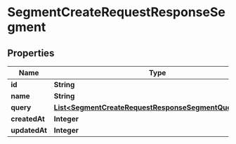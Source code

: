 

# SegmentCreateRequestResponseSegment


## Properties

| Name | Type | Description | Notes |
|------------ | ------------- | ------------- | -------------|
|**id** | **String** |  |  [optional] |
|**name** | **String** |  |  [optional] |
|**query** | [**List&lt;SegmentCreateRequestResponseSegmentQueryInner&gt;**](SegmentCreateRequestResponseSegmentQueryInner.md) |  |  [optional] |
|**createdAt** | **Integer** |  |  [optional] |
|**updatedAt** | **Integer** |  |  [optional] |



